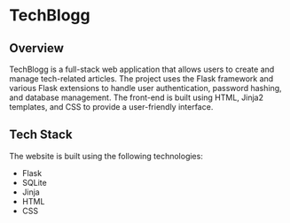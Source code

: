 # TechBlogg


## Overview

TechBlogg is a full-stack web application that allows users to create and manage tech-related articles. The project uses the Flask framework and various Flask extensions to handle user authentication, password hashing, and database management. The front-end is built using HTML, Jinja2 templates, and CSS to provide a user-friendly interface.

## Tech Stack

The website is built using the following technologies:

- Flask
- SQLite
- Jinja
- HTML
- CSS
